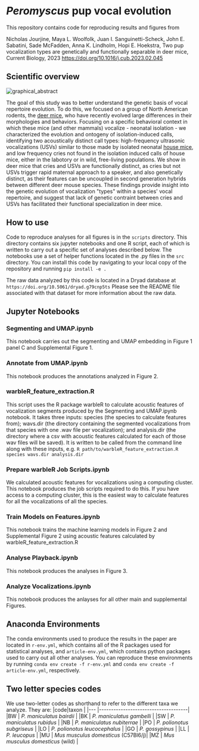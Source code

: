 # *Peromyscus* pup vocal evolution

This repository contains code for reproducing results and figures from

Nicholas Jourjine, Maya L. Woolfolk, Juan I. Sanguinetti-Scheck, John E. Sabatini, Sade McFadden, Anna K. Lindholm, Hopi E. Hoekstra,
Two pup vocalization types are genetically and functionally separable in deer mice, Current Biology, 2023 https://doi.org/10.1016/j.cub.2023.02.045

## Scientific overview

![graphical_abstract](graphical_abstract.png)

The goal of this study was to better understand the genetic basis of vocal repertoire evolution. To do this, we focused on a group of North American rodents, the [deer mice](https://elifesciences.org/articles/06813), who have recently evolved large differences in their morphologies and behaviors. Focusing on a specific behavioral context in which these mice (and other mammals) vocalize - neonatal isolation - we characterized the evolution and ontogeny of isolation-induced calls, identifying two acoustically distinct call types: high-frequency ultrasonic vocalizations (USVs) similar to those made by isolated neonatal [house mice](https://pmc.ncbi.nlm.nih.gov/articles/PMC9744514/), and low frequency cries not found in the isolation induced calls of house mice, either in the labotory or in wild, free-living populations. We show in deer mice that cries and USVs are functionally distinct, as cries but not USVs trigger rapid maternal approach to a speaker, and also genetically distinct, as their features can be uncoupled in second generation hybrids between different deer mouse species. These findings provide insight into the genetic evolution of vocalization "types" within a species' vocal repertoire, and suggest that lack of genetic contraint between cries and USVs has facilitated their functional specialization in deer mice.

## How to use

Code to reproduce analyses for all figures is in the `scripts` directory. This directory contains six jupyter notebooks and one R script, each of which is written to carry out a specific set of analyses described below. The notebooks use a set of helper functions located in the .py files in the `src` directory. You can install this code by navigating to your local copy of the repository and running `pip install -e .`

The raw data analyzed by this code is located in a Dryad database at `https://doi.org/10.5061/dryad.g79cnp5ts` Please see the README file associated with that dataset for more information about the raw data.

## Jupyter Notebooks

### Segmenting and UMAP.ipynb

This notebook carries out the segmenting and UMAP embedding in Figure 1 panel C and Supplemental Figure 1.

### Annotate from UMAP.ipynb

This notebook produces the annotations analyzed in Figure 2.

### warbleR_feature_extraction.R

This script uses the R package warbleR to calculate acoustic features of vocalization segments produced by the Segmenting and UMAP.ipynb notebook. It takes three inputs: species (the species to calculate features from); wavs.dir (the directory containing the segmented vocalizations from that species with one .wav file per vocalization); and analysis.dir (the directory where a csv with acoustic features calculated for each of those wav files will be saved). It is written to be called from the command line along with these inputs, e.g. `R path/to/warbleR_feature_extraction.R species wavs.dir analysis.dir`

### Prepare warbleR Job Scripts.ipynb

We calculated acoustic features for vocalizations using a computing cluster. This notebook produces the job scripts required to do this. If you have access to a computing cluster, this is the easiest way to calculate features for all the vocalizations of all the species.

### Train Models on Features.ipynb

This notebook trains the machine learning models in Figure 2 and Supplemental Figure 2 using acoustic features calculated by warbleR_feature_extraction.R

### Analyse Playback.ipynb

This notebook produces the analyses in Figure 3.

### Analyze Vocalizations.ipynb

This notebook produces the anlayses for all other main and supplemental Figures.

## Anaconda Environments

The conda environments used to produce the results in the paper are located in `r-env.yml`, which contains all of the R packages used for statistical analyses, and `article-env.yml`, which contains python packages used to carry out all other analyses. You can reproduce these environments by running `conda env create -f r-env.yml` and `conda env create -f article-env.yml`, respectively.

## Two letter species codes

We use two-letter codes as shorthand to refer to the different taxa we analyze. They are:
|code|taxon                                |
|--- |-------------------------------------|
|BW  | *P. maniculatus bairdii*            |
|BK  | *P. maniculatus gambelli*           |
|SW  | *P. maniculatus rubidus*            |
|NB  | *P. maniculatus nubiterrae*         |
|PO  | *P. polionotus subgriseus*          | 
|LO  | *P. polionotus leucocephalus*       |
|GO  | *P. gossypinus*                     |
|LL  | *P. leucopus*                       |
|MU  | *Mus musculus domesticus* (C57Bl6/j)|
|MZ  | *Mus musculus domesticus* (wild)    |
